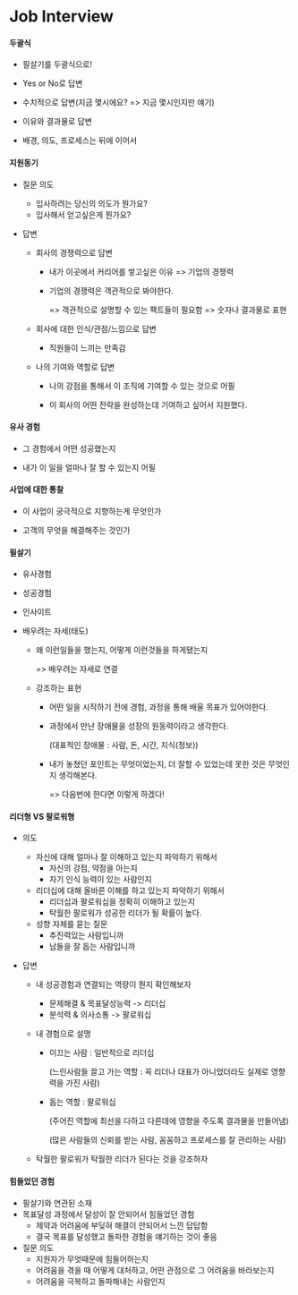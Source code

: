 # Job Interview

#### 두괄식

- 필살기를 두괄식으로!

- Yes or No로 답변

- 수치적으로 답변(지금 몇시에요? => 지금 몇시인지만 얘기)

- 이유와 결과물로 답변

- 배경, 의도, 프로세스는 뒤에 이어서

  

#### 지원동기

- 질문 의도
  - 입사하려는 당신의 의도가 뭔가요?
  - 입사해서 얻고싶은게 뭔가요?

- 답변
  - 회사의 경쟁력으로 답변

    - 내가 이곳에서 커리어를 쌓고싶은 이유 => 기업의 경쟁력

    - 기업의 경쟁력은 객관적으로 봐야한다. 

      => 객관적으로 설명할 수 있는 팩트들이 필요함 => 숫자나 결과물로 표현

  - 회사에 대한 인식/관점/느낌으로 답변

    - 직원들이 느끼는 만족감

  - 나의 기여와 역할로 답변

    - 나의 강점을 통해서 이 조직에 기여할 수 있는 것으로 어필

    - 이 회사의 어떤 전략을 완성하는데 기여하고 싶어서 지원했다.

      

#### 유사 경험

- 그 경험에서 어떤 성공했는지

- 내가 이 일을 얼마나 잘 할 수 있는지 어필

  

#### 사업에 대한 통찰

- 이 사업이 궁극적으로 지향하는게 무엇인가

- 고객의 무엇을 해결해주는 것인가

  

#### 필살기

- 유사경험
- 성공경험
- 인사이트

- 배우려는 자세(태도)

  - 왜 이런일들을 했는지, 어떻게 이런것들을 하게됐는지

    => 배우려는 자세로 연결

  - 강조하는 표현 

    - 어떤 일을 시작하기 전에 경험, 과정을 통해 배울 목표가 있어야한다.

    - 과정에서 만난 장애물을 성장의 원동력이라고 생각한다.

      (대표적인 장애물 : 사람, 돈, 시간, 지식(정보))

    - 내가 놓쳤던 포인트는 무엇이었는지, 더 잘할 수 있었는데 못한 것은 무엇인지 생각해본다.

      => 다음번에 한다면 이렇게 하겠다!

      

#### 리더형 VS 팔로워형

- 의도

  - 자신에 대해 얼마나 잘 이해하고 있는지 파악하기 위해서
    - 자신의 강점, 약점을 아는지
    - 자기 인식 능력이 있는 사람인지
  - 리더십에 대해 올바른 이해를 하고 있는지 파악하기 위해서
    - 리더십과 팔로워십을 정확히 이해하고 있는지
    - 탁월한 팔로워가 성공한 리더가 될 확률이 높다.
  - 성향 자체를 묻는 질문
    - 추진력있는 사람입니까
    - 남들을 잘 돕는 사람입니까

- 답변

  - 내 성공경험과 연결되는 역량이 뭔지 확인해보자

    - 문제해결 & 목표달성능력 -> 리더십
    - 분석력 & 의사소통 -> 팔로워십

  - 내 경험으로 설명

    - 이끄는 사람 : 일반적으로 리더십

      (느린사람들 끌고 가는 역할 : 꼭 리더나 대표가 아니었더라도 실제로 영향력을 가진 사람)

    - 돕는 역할 : 팔로워십

      (주어진 역할에 최선을 다하고 다른데에 영향을 주도록 결과물을 만들어냄)

      (많은 사람들의 신뢰를 받는 사람, 꼼꼼하고 프로세스를 잘 관리하는 사람)

  - 탁월한 팔로워가 탁월한 리더가 된다는 것을 강조하자



#### 힘들었던 경험

- 필살기와 연관된 소재
- 목표달성 과정에서 달성이 잘 안되어서 힘들었던 경험
  - 제약과 어려움에 부딪혀 해결이 안되어서 느낀 답답함
  - 결국 목표를 달성했고 돌파한 경험을 얘기하는 것이 좋음
- 질문 의도
  - 지원자가 무엇때문에 힘들어하는지
  - 어려움을 겪을 때 어떻게 대처하고, 어떤 관점으로 그 어려움을 바라보는지
  - 어려움을 극복하고 돌파해내는 사람인지